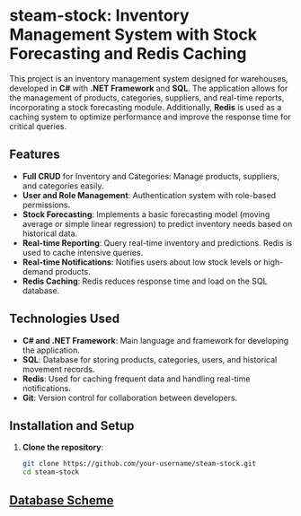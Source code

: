 # steam-stock: Inventory Management System with Stock Forecasting and Redis Caching

This project is an inventory management system designed for warehouses, developed in **C#** with **.NET Framework** and **SQL**. The application allows for the management of products, categories, suppliers, and real-time reports, incorporating a stock forecasting module. Additionally, **Redis** is used as a caching system to optimize performance and improve the response time for critical queries.

## Features

- **Full CRUD** for Inventory and Categories: Manage products, suppliers, and categories easily.
- **User and Role Management**: Authentication system with role-based permissions.
- **Stock Forecasting**: Implements a basic forecasting model (moving average or simple linear regression) to predict inventory needs based on historical data.
- **Real-time Reporting**: Query real-time inventory and predictions. Redis is used to cache intensive queries.
- **Real-time Notifications**: Notifies users about low stock levels or high-demand products.
- **Redis Caching**: Redis reduces response time and load on the SQL database.

## Technologies Used

- **C# and .NET Framework**: Main language and framework for developing the application.
- **SQL**: Database for storing products, categories, users, and historical movement records.
- **Redis**: Used for caching frequent data and handling real-time notifications.
- **Git**: Version control for collaboration between developers.

## Installation and Setup

1. **Clone the repository**:
   ```bash
   git clone https://github.com/your-username/steam-stock.git
   cd steam-stock

## [Database Scheme](https://dbdiagram.io/d/steam-stock-6743d975e9daa85aca8ef9c4)

